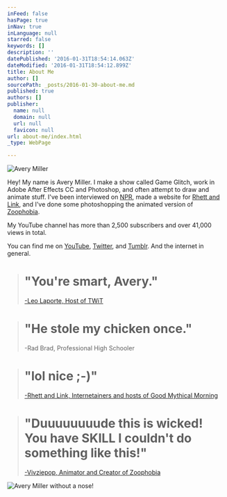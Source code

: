 ```yaml
---
inFeed: false
hasPage: true
inNav: true
inLanguage: null
starred: false
keywords: []
description: ''
datePublished: '2016-01-31T18:54:14.063Z'
dateModified: '2016-01-31T18:54:12.899Z'
title: About Me
author: []
sourcePath: _posts/2016-01-30-about-me.md
published: true
authors: []
publisher:
  name: null
  domain: null
  url: null
  favicon: null
url: about-me/index.html
_type: WebPage

---
```

![Avery Miller](https://s3-us-west-2.amazonaws.com/the-grid-img/p/ea7980c02349a2db8f9cf263070bf68fd7c5e1eb.jpg)

Hey! My name is Avery Miller. I make a show called Game Glitch, work in Adobe After Effects CC and Photoshop, and often attempt to draw and animate stuff. I've been interviewed on [NPR][0], made a website for [Rhett and Link][1], and I've done some photoshopping the animated version of [Zoophobia][2].

My YouTube channel has more than 2,500 subscribers and over 41,000 views in total.

You can find me on [YouTube][3], [Twitter][4], and [Tumblr][5]. And the internet in general.

> # "You're smart, Avery." 
> 
> [-Leo Laporte, Host of TWiT][6]

> # "He stole my chicken once." 
> 
> -Rad Brad, Professional High Schooler 

> # "lol nice ;-)" 
> 
> [-Rhett and Link, Internetainers and hosts of Good Mythical Morning][7]

> # "Duuuuuuuude this is wicked! You have SKILL I couldn't do something like this!" 
> 
> [-Vivziepop, Animator and Creator of Zoophobia][8]

![Avery Miller without a nose!](https://the-grid-user-content.s3-us-west-2.amazonaws.com/d67bb351-6754-43de-b622-b2f05b8b4c52.png)

[0]: http://hereandnow.wbur.org/2014/08/13/avery-miller-bill-murray
[1]: http://nerd.averymiller.org/
[2]: http://www.youtube.com/vivziepop
[3]: http://www.youtube.com/averymrant
[4]: http://www.twitter.com/averybmiller
[5]: http://tumblr.averymiller.org/
[6]: https://www.youtube.com/watch?v=HkdwUH_3tsw
[7]: http://www.averymiller.org/2015/i-guess-rhett-really-is-a-time-traveler-rhettandlink-theres
[8]: https://www.youtube.com/watch?v=xOaXGJmwN48&lc=z13pjrapjlinjhel522khtjwesi1jr55q04